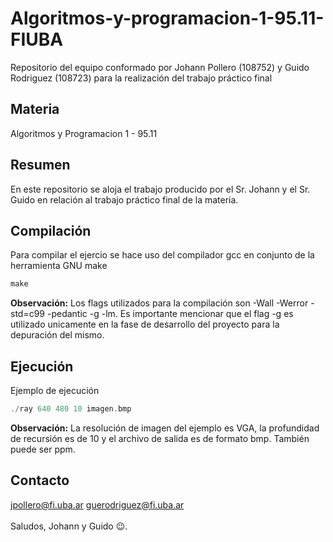 # Algoritmos-y-programacion-1-95.11-FIUBA
Repositorio del equipo conformado por Johann Pollero (108752) y Guido Rodriguez (108723) para la realización del trabajo práctico final
## Materia
Algoritmos y Programacion 1 - 95.11
## Resumen
En este repositorio se aloja el trabajo producido por el Sr. Johann y el Sr. Guido en relación al trabajo práctico final de la materia.
## Compilación
Para compilar el ejercio se hace uso del compilador gcc en conjunto de la herramienta GNU make
```c
make
```
**Observación:** Los flags utilizados para la compilación son -Wall -Werror -std=c99 -pedantic -g -lm. Es importante mencionar que el flag -g es utilizado unicamente en la fase de desarrollo del proyecto para la depuración del mismo.
## Ejecución
Ejemplo de ejecución
```c
./ray 640 480 10 imagen.bmp
```
**Observación:** La resolución de imagen del ejemplo es VGA, la profundidad de recursión es de 10 y el archivo de salida es de formato bmp. También puede ser ppm.
## Contacto
jpollero@fi.uba.ar
guerodriguez@fi.uba.ar
<br/><br/>Saludos, Johann y Guido 😉.
